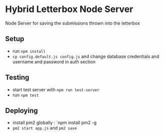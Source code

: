 # Hybrid Letterbox Node Server

Node Server for saving the submissions thrown into the letterbox

## Setup

* run `npm install`
* `cp config.default.js config.js` and change database credentials and username and password in auth section

## Testing

* start test server with `npm run test-server`
* run `npm test`

## Deploying

* install pm2 globally : `npm install pm2 -g
* `pm2 start app.js` and `pm2 save`

